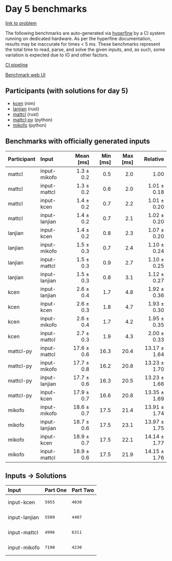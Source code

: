 # Day 5 benchmarks

[link to problem](https://adventofcode.com/2024/day/5)

The following benchmarks are auto-generated via
[hyperfine](https://github.com/sharkdp/hyperfine) by a CI system running on
dedicated hardware. As per the hyperfine documentation, results may be
inaccurate for times < 5 ms. These benchmarks represent the total time to read,
parse, and solve the given inputs, and, as such, some variation is expected due
to IO and other factors.

[CI pipeline](http://ci.papercode.net:8080/teams/main/pipelines/aoc2024)

[Benchmark web UI](https://aoc.ancalagon.black)


## Participants (with solutions for day 5)

- [kcen](https://github.com/kcen/aoc2024) (nim)
- [lanjian](https://github.com/lanjian/aoc-2024) (rust)
- [mattcl](https://github.com/mattcl/aoc2024) (rust)
- [mattcl-py](https://github.com/mattcl/aoc2024-py) (python)
- [mikofo](https://github.com/mikofo/aoc2024) (python)


## Benchmarks with officially generated inputs

| Participant | Input | Mean [ms] | Min [ms] | Max [ms] | Relative |
|:---|:---|---:|---:|---:|---:|
| mattcl | input-mikofo | 1.3 ± 0.2 | 0.5 | 2.0 | 1.00 |
| mattcl | input-mattcl | 1.3 ± 0.2 | 0.6 | 2.0 | 1.01 ± 0.18 |
| mattcl | input-kcen | 1.4 ± 0.2 | 0.7 | 2.2 | 1.01 ± 0.20 |
| mattcl | input-lanjian | 1.4 ± 0.2 | 0.7 | 2.1 | 1.02 ± 0.20 |
| lanjian | input-kcen | 1.4 ± 0.2 | 0.8 | 2.3 | 1.07 ± 0.20 |
| lanjian | input-mikofo | 1.5 ± 0.3 | 0.7 | 2.4 | 1.10 ± 0.24 |
| lanjian | input-mattcl | 1.5 ± 0.3 | 0.9 | 2.7 | 1.10 ± 0.25 |
| lanjian | input-lanjian | 1.5 ± 0.3 | 0.8 | 3.1 | 1.12 ± 0.27 |
| kcen | input-lanjian | 2.6 ± 0.4 | 1.7 | 4.8 | 1.92 ± 0.36 |
| kcen | input-kcen | 2.6 ± 0.3 | 1.8 | 4.7 | 1.93 ± 0.30 |
| kcen | input-mikofo | 2.6 ± 0.4 | 1.7 | 4.2 | 1.95 ± 0.35 |
| kcen | input-mattcl | 2.7 ± 0.3 | 1.9 | 4.3 | 2.00 ± 0.33 |
| mattcl-py | input-mattcl | 17.6 ± 0.6 | 16.3 | 20.4 | 13.17 ± 1.64 |
| mattcl-py | input-mikofo | 17.7 ± 0.8 | 16.2 | 20.8 | 13.23 ± 1.70 |
| mattcl-py | input-lanjian | 17.7 ± 0.6 | 16.3 | 20.5 | 13.23 ± 1.66 |
| mattcl-py | input-kcen | 17.9 ± 0.7 | 16.6 | 20.8 | 13.35 ± 1.69 |
| mikofo | input-mikofo | 18.6 ± 0.7 | 17.5 | 21.4 | 13.91 ± 1.74 |
| mikofo | input-lanjian | 18.7 ± 0.6 | 17.5 | 23.1 | 13.97 ± 1.75 |
| mikofo | input-kcen | 18.9 ± 0.7 | 17.5 | 22.1 | 14.14 ± 1.77 |
| mikofo | input-mattcl | 18.9 ± 0.6 | 17.5 | 21.9 | 14.15 ± 1.76 |


## Inputs -> Solutions

| Input | Part One | Part Two |
|:---|:---|:---|
|input-kcen|<pre>5955</pre>|<pre>4030</pre>|
|input-lanjian|<pre>5509</pre>|<pre>4407</pre>|
|input-mattcl|<pre>4996</pre>|<pre>6311</pre>|
|input-mikofo|<pre>7198</pre>|<pre>4230</pre>|